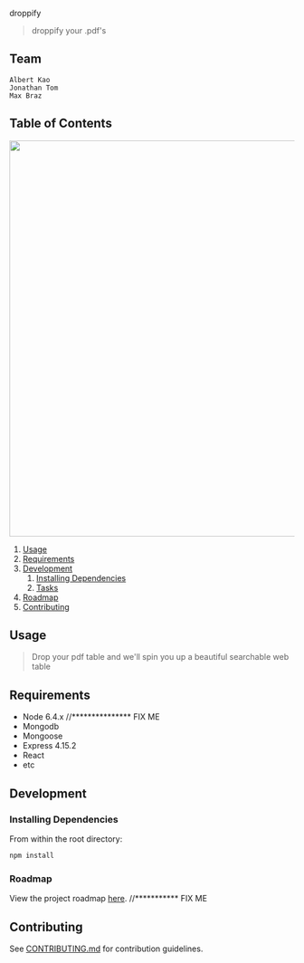 droppify

> droppify your .pdf's

## Team

	Albert Kao
	Jonathan Tom
	Max Braz

## Table of Contents

<img height="700" src='https://j.gifs.com/Q1zlXY.gif' />

1. [Usage](#Usage)
1. [Requirements](#requirements)
1. [Development](#development)
    1. [Installing Dependencies](#installing-dependencies)
    1. [Tasks](#tasks)
1. [Roadmap](#roadmap)
1. [Contributing](#contributing)

## Usage 
	
> Drop your pdf table and we'll spin you up a beautiful searchable web table 

## Requirements

- Node 6.4.x                    //*************** FIX ME
- Mongodb
- Mongoose
- Express 4.15.2
- React
- etc

## Development

### Installing Dependencies

From within the root directory:

```sh
npm install
```

### Roadmap

View the project roadmap [here](LINK_TO_DOC).   //*********** FIX ME


## Contributing

See [CONTRIBUTING.md](CONTRIBUTING.md) for contribution guidelines.